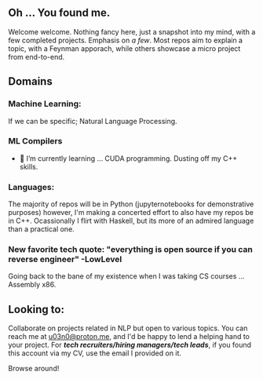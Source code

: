 ## Oh ... You found me.
Welcome welcome. Nothing fancy here, just a snapshot into my mind, with a few completed projects. Emphasis on *a few*.
Most repos aim to explain a topic, with a Feynman apporach, while others showcase a micro project from end-to-end.

## Domains
### Machine Learning:
If we can be specific; Natural Language Processing.
### ML Compilers
- 🌱 I’m currently learning ... CUDA programming. Dusting off my C++ skills.
### Languages:
The majority of repos will be in Python (jupyternotebooks for demonstrative purposes) however, I'm making a concerted effort to also have my repos be in C++.
Ocassionally I flirt with Haskell, but its more of an admired language than a practical one.

### New favorite tech quote: "everything is open source if you can reverse engineer" -LowLevel
Going back to the bane of my existence when I was taking CS courses ... Assembly x86.

## Looking to:
Collaborate on projects related in NLP but open to various topics.
You can reach me at u03n0@proton.me, and I'd be happy to lend a helping hand to your project. For ***tech recruiters/hiring managers/tech leads***, if you found this account via my CV, use the email I provided on it.

Browse around!
<!--
**u03n0/u03n0** is a ✨ _special_ ✨ repository because its `README.md` (this file) appears on your GitHub profile.

Here are some ideas to get you started:

- 🔭 I’m currently working on ...
- 🌱 I’m currently learning ...
- 👯 I’m looking to collaborate on ...
- 🤔 I’m looking for help with ...
- 💬 Ask me about ...
- 📫 How to reach me: ...
- 😄 Pronouns: ...
- ⚡ Fun fact: ...
-->
